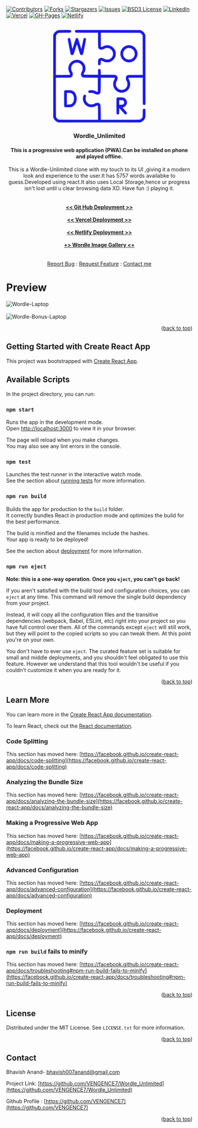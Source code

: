 <div id="top"></div>

<!-- PROJECT SHIELDS -->
<!--
-->

[![Contributors][contributors-shield]][contributors-url]
[![Forks][forks-shield]][forks-url]
[![Stargazers][stars-shield]][stars-url]
[![Issues][issues-shield]][issues-url]
[![BSD3 License][license-shield]][license-url]
[![LinkedIn][linkedin-shield]][linkedin-url]
[![Vercel][vercel-shield]][vercel-url]
[![GH-Pages][gh-pages-shield]][gh-pages-url]
[![Netlify][Netlify-shield]][Netlify-url]

<!-- PROJECT LOGO -->
<br />

<div align="center">
  <a href="https://github.com/VENGENCE7/Wordle_Unlimited">
    <img src="public/Wordle.png" alt="Logo" width="250" height="250">
  </a>

<h3 align="center">Wordle_Unlimited</h3>


#### This is a progressive web application (PWA).Can be installed on phone and played offline.
 
  <p align="center">
    This is a Wordle-Unlimited clone with my touch to its UI ,giving it a modern look and experience to the user.It has 5757 words availabke to guess.Developed using react.It also uses Local Storage,hence ur progress isn't lost until u clear browsing data XD. Have fun :)  playing it.
    <br />
    <br />
    <br />
    <a href="https://vengence7.github.io/Wordle_Unlimited/"><strong> << Git Hub Deployment >></strong></a>
    <br />
    <br />
    <a href="https://wordle-unlimited-vengence7.vercel.app"><strong> << Vercel Deployment >></strong></a>
    <br />
    <br />
    <a href="https://wordle-un-limited.netlify.app/"><strong> << Netlify Deployment >></strong></a>
    <br />
    <br />
    <a href="https://github.com/VENGENCE7/Wordle_Unlimited/tree/master/Gallery"><strong> +> Wordle Image Gallery <+ </strong></a>
    <br />
    <br />
    <br />
    <a href="https://github.com/VENGENCE7/Wordle_Unlimited/issues">Report Bug</a>
     : 
    <a href="https://github.com/VENGENCE7/Wordle_Unlimited/issues">Request Feature</a>
      :
    <a href="#contact">Contact me</a>
  </p>
</div>

# Preview

![Wordle-Laptop](https://user-images.githubusercontent.com/86911386/180652160-2879cb85-3340-4b04-aa5a-d127fefc338c.png)
<br />
<br />
![Wordle-Bonus-Laptop](https://user-images.githubusercontent.com/86911386/180652122-5d91bc5e-24c6-45cb-8f68-ff0e6b69955b.png)

<p align="right">(<a href="#top">back to top</a>)</p>

## Getting Started with Create React App

This project was bootstrapped with [Create React App](https://github.com/facebook/create-react-app).

## Available Scripts

In the project directory, you can run:

### `npm start`

Runs the app in the development mode.\
Open [http://localhost:3000](http://localhost:3000) to view it in your browser.

The page will reload when you make changes.\
You may also see any lint errors in the console.

### `npm test`

Launches the test runner in the interactive watch mode.\
See the section about [running tests](https://facebook.github.io/create-react-app/docs/running-tests) for more information.

### `npm run build`

Builds the app for production to the `build` folder.\
It correctly bundles React in production mode and optimizes the build for the best performance.

The build is minified and the filenames include the hashes.\
Your app is ready to be deployed!

See the section about [deployment](https://facebook.github.io/create-react-app/docs/deployment) for more information.

### `npm run eject`

**Note: this is a one-way operation. Once you `eject`, you can't go back!**

If you aren't satisfied with the build tool and configuration choices, you can `eject` at any time. This command will remove the single build dependency from your project.

Instead, it will copy all the configuration files and the transitive dependencies (webpack, Babel, ESLint, etc) right into your project so you have full control over them. All of the commands except `eject` will still work, but they will point to the copied scripts so you can tweak them. At this point you're on your own.

You don't have to ever use `eject`. The curated feature set is suitable for small and middle deployments, and you shouldn't feel obligated to use this feature. However we understand that this tool wouldn't be useful if you couldn't customize it when you are ready for it.

<p align="right">(<a href="#top">back to top</a>)</p>

## Learn More

You can learn more in the [Create React App documentation](https://facebook.github.io/create-react-app/docs/getting-started).

To learn React, check out the [React documentation](https://reactjs.org/).

### Code Splitting

This section has moved here: [https://facebook.github.io/create-react-app/docs/code-splitting](https://facebook.github.io/create-react-app/docs/code-splitting)

### Analyzing the Bundle Size

This section has moved here: [https://facebook.github.io/create-react-app/docs/analyzing-the-bundle-size](https://facebook.github.io/create-react-app/docs/analyzing-the-bundle-size)

### Making a Progressive Web App

This section has moved here: [https://facebook.github.io/create-react-app/docs/making-a-progressive-web-app](https://facebook.github.io/create-react-app/docs/making-a-progressive-web-app)

### Advanced Configuration

This section has moved here: [https://facebook.github.io/create-react-app/docs/advanced-configuration](https://facebook.github.io/create-react-app/docs/advanced-configuration)

### Deployment

This section has moved here: [https://facebook.github.io/create-react-app/docs/deployment](https://facebook.github.io/create-react-app/docs/deployment)

### `npm run build` fails to minify

This section has moved here: [https://facebook.github.io/create-react-app/docs/troubleshooting#npm-run-build-fails-to-minify](https://facebook.github.io/create-react-app/docs/troubleshooting#npm-run-build-fails-to-minify)

<p align="right">(<a href="#top">back to top</a>)</p>

<!-- LICENSE -->

## License

Distributed under the MIT License. See `LICENSE.txt` for more information.

<p align="right">(<a href="#top">back to top</a>)</p>

<!-- CONTACT -->

## Contact

Bhavish Anand- bhavish007anand@gmail.com

Project Link: [https://github.com/VENGENCE7/Wordle_Unlimited](https://github.com/VENGENCE7/Wordle_Unlimited)

Github Profile : [https://github.com/VENGENCE7](https://github.com/VENGENCE7)

<p align="right">(<a href="#top">back to top</a>)</p>

<!-- MARKDOWN LINKS & IMAGES -->
<!-- https://www.markdownguide.org/basic-syntax/#reference-style-links -->

[contributors-shield]: https://img.shields.io/github/contributors/VENGENCE7/Wordle_Unlimited.svg?style=for-the-badge
[contributors-url]: https://github.com/VENGENCE7/Wordle_Unlimited/graphs/contributors
[forks-shield]: https://img.shields.io/github/forks/VENGENCE7/Wordle_Unlimited.svg?style=for-the-badge
[forks-url]: https://github.com/VENGENCE7/Wordle_Unlimited/network/members
[stars-shield]: https://img.shields.io/github/stars/VENGENCE7/Wordle_Unlimited.svg?style=for-the-badge
[stars-url]: https://github.com/VENGENCE7/Wordle_Unlimited/stargazers
[issues-shield]: https://img.shields.io/github/issues/VENGENCE7/Wordle_Unlimited.svg?style=for-the-badge
[issues-url]: https://github.com/VENGENCE7/Wordle_Unlimited/issues
[license-shield]: https://img.shields.io/github/license/VENGENCE7/Wordle_Unlimited.svg?style=for-the-badge
[license-url]: https://github.com/VENGENCE7/Wordle_Unlimited/blob/master/LICENSE
[linkedin-shield]: https://img.shields.io/badge/LinkedIn-0077B5?style=for-the-badge&logo=linkedin&logoColor=white
[linkedin-url]: https://linkedin.com/in/bhavish-anand-2113a6206
[vercel-shield]: https://img.shields.io/badge/Vercel-000000?style=for-the-badge&logo=vercel&logoColor=white
[vercel-url]: https://wordle-unlimited-vengence7.vercel.app
[gh-pages-shield]: https://img.shields.io/badge/GitHub%20Pages-222222?style=for-the-badge&logo=GitHub%20Pages&logoColor=white
[gh-pages-url]: https://vengence7.github.io/Wordle_Unlimited/
[Netlify-shield]:https://img.shields.io/badge/Netlify-00C7B7?style=for-the-badge&logo=netlify&logoColor=white
[Netlify-url]:https://wordle-un-limited.netlify.app/
